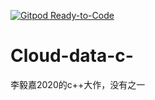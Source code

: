 [![Gitpod Ready-to-Code](https://img.shields.io/badge/Gitpod-Ready--to--Code-blue?logo=gitpod)](https://gitpod.io/#https://github.com/followbylyj/Cloud-data-c-) 

# Cloud-data-c-
李毅嘉2020的c++大作，没有之一
